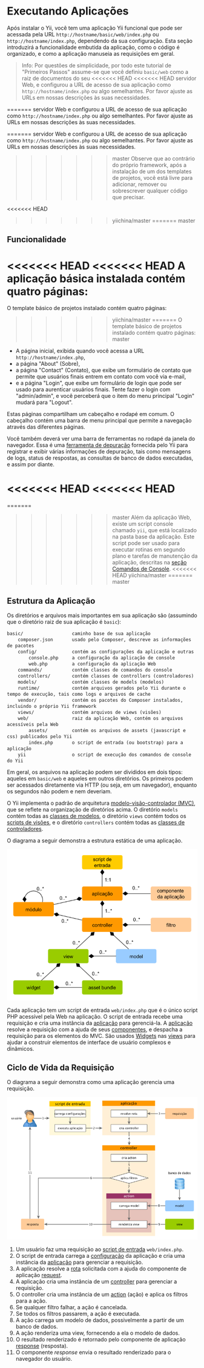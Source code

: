Executando Aplicações
=====================

Após instalar o Yii, você tem uma aplicação Yii funcional que pode ser acessada
pela URL `http://hostname/basic/web/index.php` ou `http://hostname/index.php`,
dependendo da sua configuração. Esta seção introduzirá a funcionalidade embutida
da aplicação, como o código é organizado, e como a aplicação manuseia as requisições
em geral.

> Info: Por questões de simplicidade, por todo este tutorial de "Primeiros Passos"
  assume-se que você definiu `basic/web` como a raiz de documentos do seu
<<<<<<< HEAD
<<<<<<< HEAD
  servidor Web, e configurou a URL de acesso de sua aplicação como `http://hostname/index.php`
  ou algo semelhantes. Por favor ajuste as URLs em nossas descrições às suas
  necessidades.

=======
  servidor Web e configurou a URL de acesso de sua aplicação como `http://hostname/index.php`
  ou algo semelhantes. Por favor ajuste as URLs em nossas descrições às suas
  necessidades.

=======
  servidor Web e configurou a URL de acesso de sua aplicação como `http://hostname/index.php`
  ou algo semelhantes. Por favor ajuste as URLs em nossas descrições às suas
  necessidades.

>>>>>>> master
Observe que ao contrário do próprio framework, após a instalação de um dos templates 
de projetos, você está livre para adicionar, remover ou sobrescrever qualquer código
que precisar.

<<<<<<< HEAD
>>>>>>> yiichina/master
=======
>>>>>>> master

Funcionalidade <span id="functionality"></span>
--------------

<<<<<<< HEAD
<<<<<<< HEAD
A aplicação básica instalada contém quatro páginas:
=======
O template básico de projetos instalado contém quatro páginas:
>>>>>>> yiichina/master
=======
O template básico de projetos instalado contém quatro páginas:
>>>>>>> master

* A página inicial, exibida quando você acessa a URL `http://hostname/index.php`,
* a página "About" (Sobre),
* a página "Contact" (Contato), que exibe um formulário de contato que permite
  que usuários finais entrem em contato com você via e-mail,
* e a página "Login", que exibe um formulário de login que pode ser usado
  para aurenticar usuários finais. Tente fazer o login com "admin/admin", e
  você perceberá que o item do menu principal "Login" mudará para "Logout".

Estas páginas compartilham um cabeçalho e rodapé em comum. O cabeçalho contém
uma barra de menu principal que permite a navegação através das diferentes páginas.

Você também deverá ver uma barra de ferramentas no rodapé da janela do navegador.
Essa é uma [ferramenta de depuração](tool-debugger.md) fornecida pelo Yii para
registrar e exibir várias informações de depuração, tais como mensagens de logs,
status de respostas, as consultas de banco de dados executadas, e assim por diante.

<<<<<<< HEAD
<<<<<<< HEAD
=======
=======
>>>>>>> master
Além da aplicação Web, existe um script console chamado `yii`, que está localizado
na pasta base da aplicação.
Este script pode ser usado para executar rotinas em segundo plano e tarefas de
manutenção da aplicação, descritas na [seção Comandos de Console](tutorial-console.md).
<<<<<<< HEAD
>>>>>>> yiichina/master
=======
>>>>>>> master

Estrutura da Aplicação <span id="application-structure"></span>
----------------------

Os diretórios e arquivos mais importantes em sua aplicação são (assumindo que
o diretório raiz de sua aplicação é `basic`):

```
basic/                  caminho base de sua aplicação
    composer.json       usado pelo Composer, descreve as informações de pacotes
    config/             contém as configurações da aplicação e outras
        console.php     a configuração da aplicação de console
        web.php         a configuração da aplicação Web
    commands/           contém classes de comandos do console
    controllers/        contém classes de controllers (controladores)
    models/             contém classes de models (modelos)
    runtime/            contém arquivos gerados pelo Yii durante o tempo de execução, tais como logs e arquivos de cache
    vendor/             contém os pacotes do Composer instalados, incluindo o próprio Yii framework
    views/              contém arquivos de views (visões)
    web/                raiz da aplicação Web, contém os arquivos acessíveis pela Web
        assets/         contém os arquivos de assets (javascript e css) publicados pelo Yii
        index.php       o script de entrada (ou bootstrap) para a aplicação
    yii                 o script de execução dos comandos de console do Yii
```

Em geral, os arquivos na aplicação podem ser divididos em dois tipos: aqueles em
`basic/web` e aqueles em outros diretórios. Os primeiros podem ser acessados
diretamente via HTTP (ou seja, em um navegador), enquanto os segundos não podem
e nem deveriam.

O Yii implementa o padrão de arquitetura [modelo-visão-controlador (MVC)](http://wikipedia.org/wiki/Model-view-controller),
que se reflete na organização de diretórios acima. O diretório `models` contém
todas as [classes de modelos](structure-models.md), o diretório `views` contém todos
os [scripts de visões](structure-views.md), e o diretório `controllers` contém
todas as [classes de controladores](structure-controllers.md).

O diagrama a seguir demonstra a estrutura estática de uma aplicação.

![Estrutura Estática de uma Aplicação](images/application-structure.png)

Cada aplicação tem um script de entrada `web/index.php` que é o único script PHP
acessível pela Web na aplicação. O script de entrada recebe uma requisição e
cria uma instância da [aplicação](structure-applications.md) para gerenciá-la.
A [aplicação](structure-applications.md) resolve a requisição com a ajuda de seus
[componentes](concept-components.md), e despacha a requisição para os elementos
do MVC. São usados [Widgets](structure-widgets.md) nas [views](structure-views.md)
para ajudar a construir elementos de interface de usuário complexos e dinâmicos.


Ciclo de Vida da Requisição <span id="request-lifecycle"></span>
---------------------------

O diagrama a seguir demonstra como uma aplicação gerencia uma requisição.

![Ciclo de Vida da Requisição](images/request-lifecycle.png)

1. Um usuário faz uma requisição ao [script de entrada](structure-entry-scripts.md) `web/index.php`.
2. O script de entrada carrega a [configuração](concept-configurations.md) da
   aplicação e cria uma instância da [aplicação](structure-applications.md) para
   gerenciar a requisição.
3. A aplicação resolve a [rota](runtime-routing.md) solicitada com a ajuda do
   componente de aplicação [request](runtime-requests.md).
4. A aplicação cria uma instância de um [controller](structure-controllers.md)
   para gerenciar a requisição.
5. O controller cria uma instância de um [action](structure-controllers.md) (ação)
   e aplica os filtros para a ação.
6. Se qualquer filtro falhar, a ação é cancelada.
7. Se todos os filtros passarem, a ação é executada.
8. A ação carrega um modelo de dados, possivelmente a partir de um banco de dados.
9. A ação renderiza uma view, fornecendo a ela o modelo de dados.
10. O resultado renderizado é retornado pelo componente de aplicação
    [response](runtime-responses.md) (resposta).
11. O componente *response* envia o resultado renderizado para o navegador do usuário.

